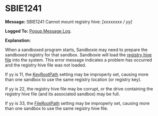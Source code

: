 # SBIE1241

**Message:** SBIE1241 Cannot mount registry hive: _[xxxxxxxx / yy]_

**Logged To:** [Popup Message Log](PopupMessageLog).

**Explanation:**

When a sandboxed program starts, Sandboxie may need to prepare the sandboxed registry for that sandbox. Sandboxie will load the [registry hive file](http://en.wikipedia.org/wiki/Windows_Registry#Hives) into the system. This error message indicates a problem has occurred and the registry hive file was not loaded.

If yy is 11, the [KeyRootPath](KeyRootPath) setting may be improperly set, causing more than one sandbox to use the same registry location (or registry key).

If yy is 22, the registry hive file may be corrupt, or the drive containing the registry hive file (and its associated sandbox) may be full.

If yy is 33, the [FileRootPath](FileRootPath) setting may be improperly set, causing more than one sandbox to use the same registry hive file.

